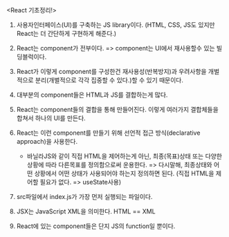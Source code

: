 <React 기초정리!>

1. 사용자인터페이스(UI)를 구축하는 JS library이다.
(HTML, CSS, JS도 있지만 React는 더 간단하게 구현하게 해준다.)

2. React는 component가 전부이다. => component는 UI에서 재사용할수 있는 빌딩블럭이다.

3. React가 이렇게 component를 구성한건 재사용성(반복방지)과 우려사항을 개벌적으로 분리(개벌적으로 각각 집중할 수 있다.)할 수 있기 때문이다.

4. 대부분의 component들은 HTML과 JS를 결합하는게 많다.

5. React는 component들의 결합을 통해 만들어진다. 이렇게 여러가지 결합체들을 합쳐서 하나의 UI를 만든다.

6. React는 이런 component를 만들기 위해 선언적 접근 방식(declarative approach)을 사용한다.
    - 바닐라JS와 같이 직접 HTML을 제어하는게 아닌, 최종(목표)상태 또는 다양한 상황에 따라 다른목표를 정의함으로써 운용한다.
    => 다시말해, 최종상태와 어떤 상황에서 어떤 상태가 사용되어야 하는지 정의하면 된다. (직접 HTML을 제어할 필요가 없다. => useState사용)

7. src파일에서 index.js가 가장 먼저 실행되는 파일이다.

8. JSX는 JavaScript XML을 의미한다. HTML == XML

9. React에 있는 component들은 단지 JS의 function일 뿐이다.
